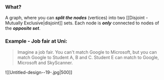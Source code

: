 ### What?
A graph, where you can ***split the nodes*** (vertices) into two [[Disjoint - Mutually Exclusive|disjoint]] sets. Each node is ***only*** connected to nodes of the ***opposite set***. 

### Example - Job fair at Uni:
> Imagine a job fair. You can't match Google to Microsoft, but you can match Google to Student A, B and C. Student E can match to Google, Microsoft and SkyScanner.

 ![[Untitled-design--19-.jpg|500]]
